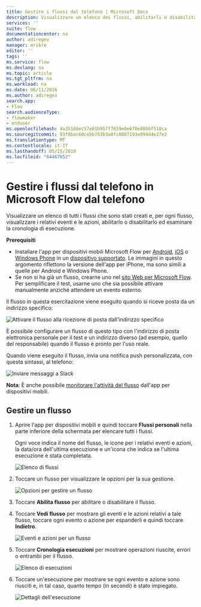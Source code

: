 ```yaml
---
title: Gestire i flussi dal telefono | Microsoft Docs
description: Visualizzare un elenco dei flussi, abilitarli o disabilitarli e visualizzare eventi, azioni e cronologia di esecuzione di ogni flusso
services: ''
suite: flow
documentationcenter: na
author: adiregev
manager: erikre
editor: ''
tags: ''
ms.service: flow
ms.devlang: na
ms.topic: article
ms.tgt_pltfrm: na
ms.workload: na
ms.date: 06/11/2016
ms.author: adiregev
search.app:
- Flow
search.audienceType:
- flowmaker
- enduser
ms.openlocfilehash: 4a35166ec57e81b957f7659e0e670e80bbf510ca
ms.sourcegitcommit: 93f8bac60cebb783b3a8fc8887193e094d4e27e2
ms.translationtype: MT
ms.contentlocale: it-IT
ms.lasthandoff: 05/25/2019
ms.locfileid: "64467652"
---
```

# <a name="manage-flows-in-microsoft-flow-from-your-phone"></a>Gestire i flussi dal telefono in Microsoft Flow dal telefono
Visualizzare un elenco di tutti i flussi che sono stati creati e, per ogni flusso, visualizzare i relativi eventi e le azioni, abilitarlo o disabilitarlo ed esaminare la cronologia di esecuzione.

**Prerequisiti**

* Installare l'app per dispositivi mobili Microsoft Flow per [Android](https://aka.ms/flowmobiledocsandroid), [iOS](https://aka.ms/flowmobiledocsios) o [Windows Phone](https://aka.ms/flowmobilewindows) in un [dispositivo supportato](getting-started.md#use-the-mobile-app). Le immagini in questo argomento riflettono la versione dell'app per iPhone, ma sono simili a quelle per Android e Windows Phone.
* Se non si ha già un flusso, crearne uno nel [sito Web per Microsoft Flow](https://flow.microsoft.com/). Per semplificare il test, usarne uno che sia possibile attivare manualmente anziché attendere un evento esterno.

Il flusso in questa esercitazione viene eseguito quando si riceve posta da un indirizzo specifico:

![Attivare il flusso alla ricezione di posta dall'indirizzo specifico](./media/mobile-manage-flows/create-trigger.png)

È possibile configurare un flusso di questo tipo con l'indirizzo di posta elettronica personale per il test e un indirizzo diverso (ad esempio, quello del responsabile) quando il flusso è pronto per l'uso reale.

Quando viene eseguito il flusso, invia una notifica push personalizzata, con questa sintassi, al telefono:

![Inviare messaggi a Slack](./media/mobile-manage-flows/create-event.png)

**Nota**: È anche possibile [monitorare l'attività del flusso](mobile-monitor-activity.md) dall'app per dispositivi mobili.

## <a name="manage-a-flow"></a>Gestire un flusso
1. Aprire l'app per dispositivi mobili e quindi toccare **Flussi personali** nella parte inferiore della schermata per elencare tutti i flussi.
   
    Ogni voce indica il nome del flusso, le icone per i relativi eventi e azioni, la data/ora dell'ultima esecuzione e un'icona che indica se l'ultima esecuzione è stata completata.
   
    ![Elenco di flussi](./media/mobile-manage-flows/flow-list.png)
2. Toccare un flusso per visualizzare le opzioni per la sua gestione.
   
    ![Opzioni per gestire un flusso](./media/mobile-manage-flows/flow-details.png)
3. Toccare **Abilita flusso** per abilitare o disabilitare il flusso.
4. Toccare **Vedi flusso** per mostrare gli eventi e le azioni relativi a tale flusso, toccare ogni evento o azione per espanderli e quindi toccare **Indietro**.
   
    ![Eventi e azioni per un flusso](./media/mobile-manage-flows/flow-event-action.png)
5. Toccare **Cronologia esecuzioni** per mostrare operazioni riuscite, errori o entrambi per il flusso.
   
    ![Elenco di esecuzioni](./media/mobile-manage-flows/history-mixed.png)
6. Toccare un'esecuzione per mostrare se ogni evento e azione sono riusciti e, in tal caso, quanto tempo (in secondi) è stato impiegato.
   
    ![Dettagli dell'esecuzione](./media/mobile-manage-flows/flow-run.png)

